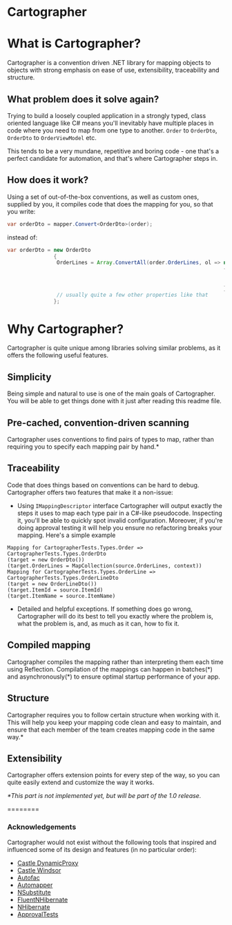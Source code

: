 Cartographer
========

# What is Cartographer?

Cartographer is a convention driven .NET library for mapping objects to objects with strong emphasis on ease of use, extensibility, traceability and structure.

## What problem does it solve again?

Trying to build a loosely coupled application in a strongly typed, class oriented language like C# means you'll inevitably have multiple places in code where you need to map from one type to another. `Order` to `OrderDto`, `OrderDto` to `OrderViewModel` etc.

This tends to be a very mundane, repetitive and boring code - one that's a perfect candidate for automation, and that's where Cartographer steps in.

## How does it work?

Using a set of out-of-the-box conventions, as well as custom ones, supplied by you, it compiles code that does the mapping for you, so that you write:

```java
var orderDto = mapper.Convert<OrderDto>(order);
```

instead of:

```java
var orderDto = new OrderDto
               {
               	OrderLines = Array.ConvertAll(order.OrderLines, ol => new OrderLineDto
               	                                                      {
               	                                                      	ItemId = ol.ItemId,
               	                                                      	ItemName = ol.ItemName
               	                                                      }),
               	// usually quite a few other properties like that
               };
```

# Why Cartographer?

Cartographer is quite unique among libraries solving similar problems, as it offers the following useful features.

## Simplicity

Being simple and natural to use is one of the main goals of Cartographer. You will be able to get things done with it just after reading this readme file.

## Pre-cached, convention-driven scanning

Cartographer uses conventions to find pairs of types to map, rather than requiring you to specify each mapping pair by hand.*

## Traceability

Code that does things based on conventions can be hard to debug. Cartographer offers two features that make it a non-issue:

 - Using `IMappingDescriptor` interface Cartographer will output exactly the steps it uses to map each type pair in a C#-like pseudocode. Inspecting it, you'll be able to quickly spot invalid configuration. Moreover, if you're doing approval testing it will help you ensure no refactoring breaks your mapping. Here's a simple example

```
Mapping for CartographerTests.Types.Order => CartographerTests.Types.OrderDto
(target = new OrderDto())
(target.OrderLines = MapCollection(source.OrderLines, context))
Mapping for CartographerTests.Types.OrderLine => CartographerTests.Types.OrderLineDto
(target = new OrderLineDto())
(target.ItemId = source.ItemId)
(target.ItemName = source.ItemName)
```

 - Detailed and helpful exceptions. If something does go wrong, Cartographer will do its best to tell you exactly where the problem is, what the problem is, and, as much as it can, how to fix it.

## Compiled mapping

Cartographer compiles the mapping rather than interpreting them each time using Reflection. Compilation of the mappings can happen in batches(\*) and asynchronously(\*) to ensure optimal startup performance of your app.

## Structure

Cartographer requires you to follow certain structure when working with it. This will help you keep your mapping code clean and easy to maintain, and ensure that each member of the team creates mapping code in the same way.*

## Extensibility

Cartographer offers extension points for every step of the way, so you can quite easily extend and customize the way it works.


*\*This part is not implemented yet, but will be part of the 1.0 release.*

========
### Acknowledgements

Cartographer would not exist without the following tools that inspired and influenced some of its design and features (in no particular order):

- [Castle DynamicProxy](http://docs.castleproject.org/Tools.DynamicProxy.ashx)
- [Castle Windsor](http://docs.castleproject.org/Windsor.MainPage.ashx)
- [Autofac](http://autofac.org)
- [Automapper](http://automapper.org/)
- [NSubstitute](http://nsubstitute.github.com/)
- [FluentNHibernate](http://fluentnhibernate.org/)
- [NHibernate](http://nhforge.org/Default.aspx)
- [ApprovalTests](http://approvaltests.sourceforge.net/)